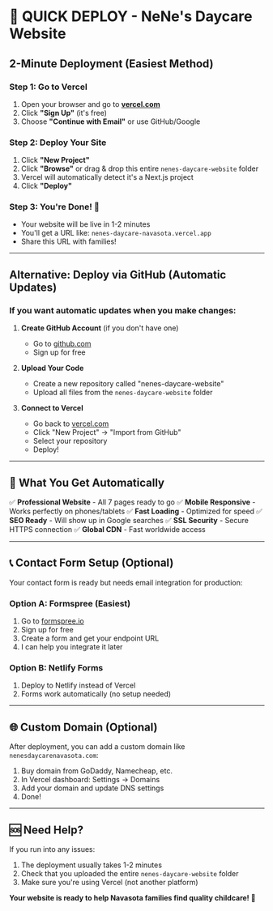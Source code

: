 # 🚀 QUICK DEPLOY - NeNe's Daycare Website

## 2-Minute Deployment (Easiest Method)

### Step 1: Go to Vercel
1. Open your browser and go to **[vercel.com](https://vercel.com)**
2. Click **"Sign Up"** (it's free)
3. Choose **"Continue with Email"** or use GitHub/Google

### Step 2: Deploy Your Site
1. Click **"New Project"**
2. Click **"Browse"** or drag & drop this entire `nenes-daycare-website` folder
3. Vercel will automatically detect it's a Next.js project
4. Click **"Deploy"** 

### Step 3: You're Done! 🎉
- Your website will be live in 1-2 minutes
- You'll get a URL like: `nenes-daycare-navasota.vercel.app`
- Share this URL with families!

---

## Alternative: Deploy via GitHub (Automatic Updates)

### If you want automatic updates when you make changes:

1. **Create GitHub Account** (if you don't have one)
   - Go to [github.com](https://github.com)
   - Sign up for free

2. **Upload Your Code**
   - Create a new repository called "nenes-daycare-website"
   - Upload all files from the `nenes-daycare-website` folder

3. **Connect to Vercel**
   - Go back to [vercel.com](https://vercel.com)
   - Click "New Project" → "Import from GitHub"
   - Select your repository
   - Deploy!

---

## 📱 What You Get Automatically

✅ **Professional Website** - All 7 pages ready to go
✅ **Mobile Responsive** - Works perfectly on phones/tablets
✅ **Fast Loading** - Optimized for speed
✅ **SEO Ready** - Will show up in Google searches
✅ **SSL Security** - Secure HTTPS connection
✅ **Global CDN** - Fast worldwide access

---

## 📞 Contact Form Setup (Optional)

Your contact form is ready but needs email integration for production:

### Option A: Formspree (Easiest)
1. Go to [formspree.io](https://formspree.io)
2. Sign up for free
3. Create a form and get your endpoint URL
4. I can help you integrate it later

### Option B: Netlify Forms
1. Deploy to Netlify instead of Vercel
2. Forms work automatically (no setup needed)

---

## 🌐 Custom Domain (Optional)

After deployment, you can add a custom domain like `nenesdaycarenavasota.com`:

1. Buy domain from GoDaddy, Namecheap, etc.
2. In Vercel dashboard: Settings → Domains
3. Add your domain and update DNS settings
4. Done!

---

## 🆘 Need Help?

If you run into any issues:
1. The deployment usually takes 1-2 minutes
2. Check that you uploaded the entire `nenes-daycare-website` folder
3. Make sure you're using Vercel (not another platform)

**Your website is ready to help Navasota families find quality childcare! 🎉**
